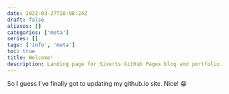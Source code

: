 ```yaml
---
date: 2022-03-27T18:08:24Z
draft: false
aliases: []
categories: ['meta']
series: []
tags: ['info', 'meta']
toc: true
title: Welcome!
description: Landing page for Siverts GitHub Pages blog and portfolio.
---
```


So I guess I've finally got to updating my github.io site. Nice! :grin:
